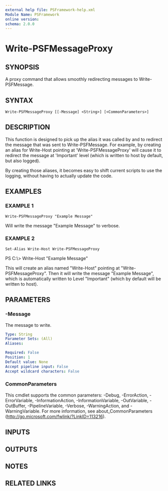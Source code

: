 ```yaml
---
external help file: PSFramework-help.xml
Module Name: PSFramework
online version:
schema: 2.0.0
---
```


# Write-PSFMessageProxy

## SYNOPSIS
A proxy command that allows smoothly redirecting messages to Write-PSFMessage.

## SYNTAX

```
Write-PSFMessageProxy [[-Message] <String>] [<CommonParameters>]
```

## DESCRIPTION
This function is designed to pick up the alias it was called by and to redirect the message that was sent to Write-PSFMessage.
For example, by creating an alias for Write-Host pointing at 'Write-PSFMessageProxy' will cause it to redirect the message at 'Important' level (which is written to host by default, but also logged).

By creating those aliases, it becomes easy to shift current scripts to use the logging, without having to actually update the code.

## EXAMPLES

### EXAMPLE 1
```
Write-PSFMessageProxy "Example Message"
```

Will write the message "Example Message" to verbose.

### EXAMPLE 2
```
Set-Alias Write-Host Write-PSFMessageProxy
```

PS C:\\\> Write-Host "Example Message"

This will create an alias named "Write-Host" pointing at "Write-PSFMessageProxy".
Then it will write the message "Example Message", which is automatically written to Level "Important" (which by default will be written to host).

## PARAMETERS

### -Message
The message to write.

```yaml
Type: String
Parameter Sets: (All)
Aliases:

Required: False
Position: 1
Default value: None
Accept pipeline input: False
Accept wildcard characters: False
```

### CommonParameters
This cmdlet supports the common parameters: -Debug, -ErrorAction, -ErrorVariable, -InformationAction, -InformationVariable, -OutVariable, -OutBuffer, -PipelineVariable, -Verbose, -WarningAction, and -WarningVariable.
For more information, see about_CommonParameters (http://go.microsoft.com/fwlink/?LinkID=113216).

## INPUTS

## OUTPUTS

## NOTES

## RELATED LINKS
